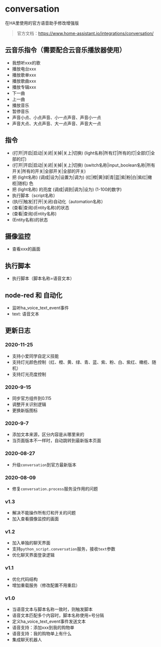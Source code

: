# conversation
在HA里使用的官方语音助手修改增强版


> 官方文档：https://www.home-assistant.io/integrations/conversation/

## 云音乐指令（需要配合云音乐播放器使用）

- 我想听xxx的歌
- 播放电台xxx
- 播放歌单xxx
- 播放歌曲xxx
- 播放专辑xxx
- 下一曲
- 上一曲
- 播放音乐
- 暂停音乐
- 声音小点、小点声音、小一点声音、声音小一点
- 声音大点、大点声音、大一点声音、声音大一点

## 指令
- (打开|开启|启动|关闭|关掉|关上|切换) (light名称|所有灯|所有的灯|全部灯|全部的灯)
- (打开|开启|启动|关闭|关掉|关上|切换) (switch名称|input_boolean名称|所有开关|所有的开关|全部开关|全部的开关)
- 把 (light名称) (调成|设为|设置为|调为) (红|橙|黄|绿|青|蓝|紫|粉|白|紫红|橄榄|随机) 色
- 把 (light名称) 的亮度 (调成|调到|调为|设为) (1-100的数字)
- 执行脚本（script名称）
- (执行|触发|打开|关闭)自动化（automation名称）
- (查看|查询)(Entity名称)的状态
- (查看|查询)(Entity名称)
- (Entity名称)的状态

## 摄像监控
- 查看xxx的画面

## 执行脚本
- 执行脚本（脚本名称=语音文本）

## node-red 和 自动化
- 监听ha_voice_text_event事件
- text: 语音文本

## 更新日志

### 2020-11-25
- 支持小爱同学自定义技能
- 支持灯光颜色控制（红、橙、黄、绿、青、蓝、紫、粉、白、紫红、橄榄、随机）
- 支持灯光亮度控制

### 2020-9-15
- 同步官方组件到0.115
- 调整开关识别逻辑
- 更换新版图标

### 2020-9-7
- 添加文本来源，区分内容是从哪里来的
- 当页面版本不一样时，自动跳转到最新版本页面

### 2020-08-27
- 升级`conversation`到官方最新版本

### 2020-08-09
- 修复`conversation.process`服务没作用的问题

### v1.3
- 解决不能操作所有灯和开关的问题
- 加入查看摄像监控的画面

### v1.2
- 加入单独的聊天界面
- 支持`python_script.conversation`服务，接收`text`参数
- 优化聊天界面登录逻辑

### v1.1
- 优化代码结构
- 增加重载服务（修改配置不用重启）

### v1.0
- 当语音文本与脚本名称一致时，则触发脚本
- 语音文本匹配多个内容时，脚本名称使用=号分隔
- 定义ha_voice_text_event事件发送文本
- 语音支持：添加xxx到我的购物单
- 语音支持：我的购物单上有什么
- 集成聊天机器人